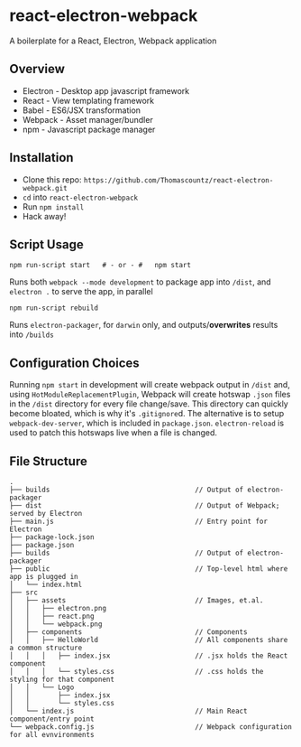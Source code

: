 # react-electron-webpack
A boilerplate for a React, Electron, Webpack application 

## Overview
- Electron - Desktop app javascript framework
- React - View templating framework
- Babel - ES6/JSX transformation
- Webpack - Asset manager/bundler
- npm - Javascript package manager

## Installation
- Clone this repo: `https://github.com/Thomascountz/react-electron-webpack.git`
- `cd` into `react-electron-webpack`
- Run `npm install`
- Hack away!

## Script Usage
```
npm run-script start   # - or - #   npm start
````

Runs both `webpack --mode development` to package app into `/dist`, and `electron .` to serve the app, in parallel

```
npm run-script rebuild
```

Runs `electron-packager`, for `darwin` only, and outputs/**overwrites** results into `/builds`

## Configuration Choices
Running `npm start` in development will create webpack output in `/dist` and, using `HotModuleReplacementPlugin`, Webpack will create hotswap `.json` files in the `/dist` directory for every file change/save. This directory can quickly become bloated, which is why it's `.gitignore`d. The alternative is to setup `webpack-dev-server`, which is included in `package.json`. `electron-reload` is used to patch this hotswaps live when a file is changed.

## File Structure
```
.
├── builds                                    // Output of electron-packager
├── dist                                      // Output of Webpack; served by Electron 
├── main.js                                   // Entry point for Electron
├── package-lock.json
├── package.json
├── builds                                    // Output of electron-packager
├── public                                    // Top-level html where app is plugged in
│   └── index.html
├── src
│   ├── assets                                // Images, et.al.
│   │   ├── electron.png
│   │   ├── react.png
│   │   └── webpack.png
│   ├── components                            // Components
│   │   ├── HelloWorld                        // All components share a common structure
│   │   │   ├── index.jsx                     // .jsx holds the React component
│   │   │   └── styles.css                    // .css holds the styling for that component
│   │   └── Logo
│   │       ├── index.jsx
│   │       └── styles.css
│   └── index.js                              // Main React component/entry point
└── webpack.config.js                         // Webpack configuration for all evnvironments
```
